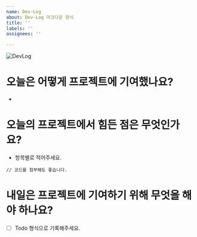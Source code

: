 ```yaml
---
name: Dev-Log
about: Dev-Log 마크다운 양식
title: ''
labels: ''
assignees: ''

---
```


<img src="https://i.ibb.co/Hn0QnFv/DevLog.png" alt="DevLog" border="0">

# 오늘은 어떻게 프로젝트에 기여했나요?
- 
# 오늘의 프로젝트에서 힘든 점은 무엇인가요?
- 항목별로 적어주세요.
```
// 코드를 첨부해도 좋습니다.
```
# 내일은 프로젝트에 기여하기 위해 무엇을 해야 하나요?
 - [ ] Todo 형식으로 기록해주세요.

